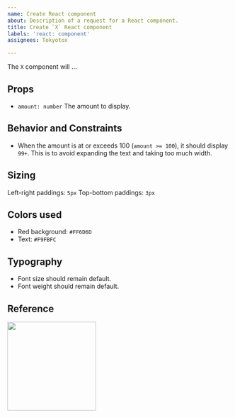 ```yaml
---
name: Create React component
about: Description of a request for a React component.
title: Create `X` React component
labels: 'react: component'
assignees: Tokyotox

---
```


The `X` component will ...

## Props
* `amount: number` The amount to display.

## Behavior and Constraints
* When the amount is at or exceeds 100 (`amount >= 100`), it should display `99+`. This is to avoid expanding the text and taking too much width.

## Sizing
Left-right paddings: `5px`
Top-bottom paddings: `3px`

## Colors used
* Red background: `#FF6D6D`
* Text: `#F9FBFC`

## Typography
* Font size should remain default.
* Font weight should remain default.

## Reference
<img width="200" src="" />
